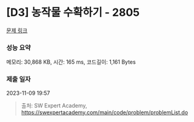 # [D3] 농작물 수확하기 - 2805 

[문제 링크](https://swexpertacademy.com/main/code/problem/problemDetail.do?contestProbId=AV7GLXqKAWYDFAXB) 

### 성능 요약

메모리: 30,868 KB, 시간: 165 ms, 코드길이: 1,161 Bytes

### 제출 일자

2023-11-09 19:57



> 출처: SW Expert Academy, https://swexpertacademy.com/main/code/problem/problemList.do